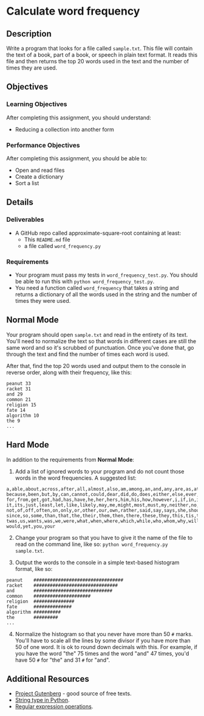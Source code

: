 # Calculate word frequency

## Description

Write a program that looks for a file called `sample.txt`. This file will contain the text of a book, part of a book, or speech in plain text format. It reads this file and then returns the top 20 words used in the text and the number of times they are used.

## Objectives

### Learning Objectives

After completing this assignment, you should understand:

* Reducing a collection into another form

### Performance Objectives

After completing this assignment, you should be able to:

* Open and read files
* Create a dictionary
* Sort a list

## Details

### Deliverables

* A GitHub repo called approximate-square-root containing at least:
  * This `README.md` file
  * a file called `word_frequency.py`

### Requirements  

* Your program must pass my tests in `word_frequency_test.py`. You should be able to run this with `python word_frequency_test.py`.
* You need a function called `word_frequency` that takes a string and returns a dictionary of all the words used in the string and the number of times they were used.

## Normal Mode

Your program should open `sample.txt` and read in the entirety of its text.
You'll need to normalize the text so that words in different cases are still
the same word and so it's scrubbed of punctuation. Once you've done that, go
through the text and find the number of times each word is used.

After that, find the top 20 words used and output them to the console in
reverse order, along with their frequency, like this:

```
peanut 33
racket 31
and 29
common 21
religion 15
fate 14
algorithm 10
the 9
...
```

## Hard Mode

In addition to the requirements from **Normal Mode**:

1. Add a list of ignored words to your program and do not count those words in the word
frequencies. A suggested list:

 ```
 a,able,about,across,after,all,almost,also,am,among,an,and,any,are,as,at,be,
 because,been,but,by,can,cannot,could,dear,did,do,does,either,else,ever,every,
 for,from,get,got,had,has,have,he,her,hers,him,his,how,however,i,if,in,into,is,
 it,its,just,least,let,like,likely,may,me,might,most,must,my,neither,no,nor,
 not,of,off,often,on,only,or,other,our,own,rather,said,say,says,she,should,
 since,so,some,than,that,the,their,them,then,there,these,they,this,tis,to,too,
 twas,us,wants,was,we,were,what,when,where,which,while,who,whom,why,will,with,
 would,yet,you,your
 ```

2. Change your program so that you have to give it the name of the file to read
on the command line, like so: `python word_frequency.py sample.txt`.

3. Output the words to the console in a simple text-based histogram format,
like so:

 ```
 peanut    #################################
 racket    ###############################
 and       #############################
 common    #####################
 religion  ###############
 fate      ##############
 algorithm ##########
 the       #########
 ...
 ```

4. Normalize the histogram so that you never have more than 50 `#` marks.
You'll have to scale all the lines by some divisor if you have more than 50 of
one word. It is ok to round down decimals with this. For example, if you have
the word "the" 75 times and the word "and" 47 times, you'd have 50 `#` for
"the" and 31 `#` for "and".

## Additional Resources

* [Project Gutenberg](https://www.gutenberg.org/) - good source of free texts.
* [String type in Python](https://docs.python.org/3/library/stdtypes.html#text-sequence-type-str).
* [Regular expression operations](https://docs.python.org/3/library/re.html).
